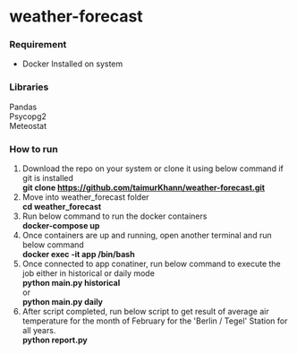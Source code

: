 # weather-forecast

### Requirement
* Docker Installed on system

### Libraries
Pandas\
Psycopg2\
Meteostat

### How to run
1) Download the repo on your system or clone it using below command if git is installed\
    **git clone https://github.com/taimurKhann/weather-forecast.git**
2) Move into weather_forecast folder\
    **cd weather_forecast**
3) Run below command to run the docker containers\
    **docker-compose up**
4) Once containers are up and running, open another terminal and run below command\
    **docker exec -it app /bin/bash**
5) Once connected to app conatiner, run below command to execute the job either in historical or daily mode\
    **python main.py historical**\
    or\
    **python main.py daily**
6) After script completed, run below script to get result of average air temperature for the month of February for the 'Berlin / Tegel' Station for all years.\
    **python report.py**
